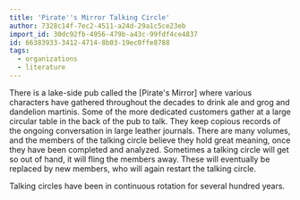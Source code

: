 ```yaml
---
title: 'Pirate''s Mirror Talking Circle'
author: 7328c14f-7ec2-4511-a24d-29a1c5ce23eb
import_id: 30dc92fb-4956-479b-a43c-99fdf4ce4837
id: 66383933-3412-4714-8b03-19ec0ffe8788
tags:
  - organizations
  - literature
---
```

There is a lake-side pub called the [Pirate's Mirror] where various characters have gathered throughout the decades to drink ale and grog and dandelion martinis. Some of the more dedicated customers gather at a large circular table in the back of the pub to talk. They keep copious records of the ongoing conversation in large leather journals. There are many volumes, and the members of the talking circle believe they hold great meaning, once they have been completed and analyzed. Sometimes a talking circle will get so out of hand, it will fling the members away. These will eventually be replaced by new members, who will again restart the talking circle.

Talking circles have been in continuous rotation for several hundred years.